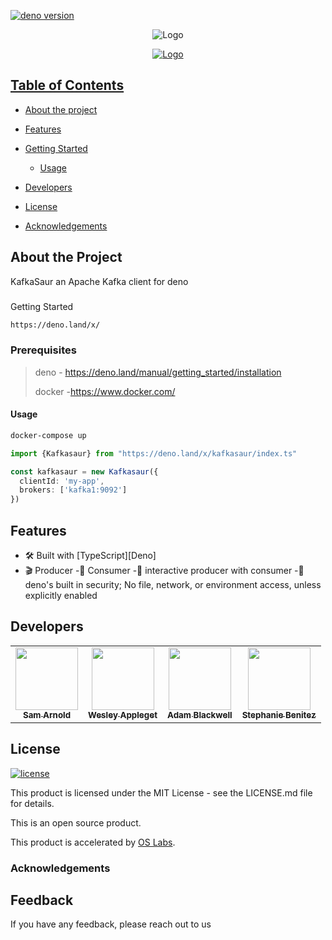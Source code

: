 
[![deno version](https://img.shields.io/badge/version-v0.01-green)](https://deno.land/x)  
<p align="center">
   <img src="https://github.com/oslabs-beta/kafkaSaur/blob/b8fdcfff957dd1bf9ca13973029e1f7d70165775/static_images/003365-vgrad.png" alt="Logo" >
    <p align="center">
       <a href="#" >
         <img src="https://github.com/oslabs-beta/kafkaSaur/blob/b8fdcfff957dd1bf9ca13973029e1f7d70165775/static_images/sirdeno-modified.png" alt="Logo" >
  </p> 
</p> 

## Table of Contents
- [About the project](#about)
 - [Features](#features)
 - [Getting Started](#getting-started)
    - [Usage](#usage)
- [Developers](#Developers)  
  
- [License](#license)
- [Acknowledgements](#acknowledgements)

## <a name="about"></a> About the Project
 KafkaSaur an Apache Kafka client for deno 
### <a name="getting-started"></a>
Getting Started
```sh
https://deno.land/x/
```
### Prerequisites
 >deno - https://deno.land/manual/getting_started/installation
 >
 >docker -https://www.docker.com/
 


#### <a name="usage"></a> Usage
```sh
docker-compose up
```
```typescript
import {Kafkasaur} from "https://deno.land/x/kafkasaur/index.ts"

const kafkasaur = new Kafkasaur({
  clientId: 'my-app',
  brokers: ['kafka1:9092']
})
```
## Features
- 🛠 Built with [TypeScript][Deno]
- 🎬 Producer
 -🍴 Consumer
 -🤝 interactive producer with consumer
 -💂 deno's built in security; No file, network, or environment access, unless explicitly enabled
  
## Developers

<table align="center">
  <tr>
    <td align="center"><a href="https://www.linkedin.com/in/samarnold723"><img src="https://media-exp1.licdn.com/dms/image/C4D03AQFJP-ywhKqpBg/profile-displayphoto-shrink_800_800/0/1615175949915?e=1639008000&v=beta&t=WylZ_LOJwbiey8Jicg0X-ODhSKqwAROCrZEDFOWxiYY" width="100px;" alt=""/><br /><sub><b>Sam Arnold</b></sub></a></td>
    <td align="center"><a href="https://www.linkedin.com/in/wesley-appleget"><img src="https://media-exp1.licdn.com/dms/image/C4E03AQG5AUxEE14WUw/profile-displayphoto-shrink_800_800/0/1517013766994?e=1639008000&v=beta&t=FKH576OIcSS6k2QwckD5LbqxOZMtqVCm527ql8FLv-M" width="100px;" alt=""/><br /><sub><b>Wesley Appleget</b></sub></a></td>
    <td align="center"><a href="#"><img src="https://ca.slack-edge.com/T01JVB0Q491-U01Q229LGQN-952f2dff651a-512" width="100px;" alt=""/><br /><sub><b>Adam Blackwell</b></sub></a></td>
    <td align="center"><a href="https://www.linkedin.com/in/benitezstephanie"><img src="https://i.pinimg.com/736x/33/32/6d/33326dcddbf15c56d631e374b62338dc.jpg" width="100px;" alt=""/><br /><sub><b>Stephanie Benitez</b></sub></a></td>
  </tr>
</table>




## <a name="license"></a> License
[![license](https://img.shields.io/badge/license-MIT-blue)](https://github.com/oslabs-beta/kafkaSaur)

This product is licensed under the MIT License - see the LICENSE.md file for details.

This is an open source product.

This product is accelerated by [OS Labs](https://opensourcelabs.io/).

### <a name="acknowledgements"></a> Acknowledgements

## Feedback

If you have any feedback, please reach out to us

